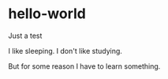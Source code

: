 # hello-world
Just a test

I like sleeping. I don't like studying. 

But for some reason I have to learn something.
